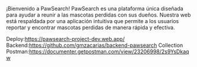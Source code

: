 ¡Bienvenido a PawSearch!
PawSearch es una plataforma única diseñada para ayudar a reunir a las mascotas perdidas con sus dueños. Nuestra web está respaldada por una aplicación intuitiva que permite a los usuarios reportar y encontrar mascotas perdidas de manera rápida y efectiva.

Deploy:https://pawsearch-project-dev.web.app/
Backend:https://github.com/gmzacarias/backend-pawsearch
Collection Postman:https://documenter.getpostman.com/view/23206998/2s9YsDkaqw
